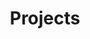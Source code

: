 ---
title: Projects
permalink: /projects/
layout: project-index-layout.njk
breadcrumbs:
  - label: Home
    url: /
  - label: Projects
cards:
  - card:
    title: Autonomous Flower Pot
    url: /projects/self-watering-flower-pot/
    items:
      - title: Self Watering Concept
        url: /blog/self-watering-flower-pot-concept/
      - title: Self Watering Hardware
        url: /blog/self-watering-flower-pot-hardware/
      - title: Self Watering Setup
        url: /blog/self-watering-flower-pot-setup/
      - title: Self Watering Programming
        url: /blog/self-watering-flower-pot-programming/
      - title: Self Watering Debugging
        url: /blog/self-watering-flower-pot-debugging/
      - title: Data Hub Concept
        url: /blog/flower-pot-data-hub-concept
  - card:
    title: Web Development
    url: /projects/web-development/
    items:
      - title: Making TeenyTek
        url: /blog/making-teenytek/
  - card:
    title: Minecraft Bots
    url: /projects/minecraft-bots/
    items:
      - title: Fishing Bot Idea
        url: /blog/afk-fishing-bot-idea/
---